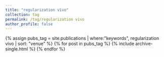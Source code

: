 ```yaml
---
title: "regularization vivo"
collection: tag
permalink: /tag/regularization vivo
author_profile: false
---
```

{% assign pubs_tag = site.publications | where:"keywords", regularization vivo | sort: "venue" %}
{% for post in pubs_tag %}
  {% include archive-single.html %}
{% endfor %}